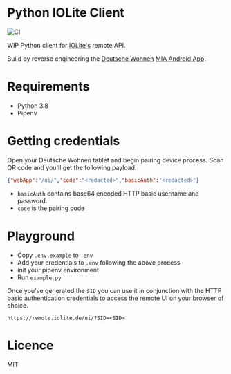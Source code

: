 # Python IOLite Client

![CI](https://github.com/inverse/python-iolite-client/workflows/CI/badge.svg)

WIP Python client for [IOLite's][0] remote API.

Build by reverse engineering the [Deutsche Wohnen][2] [MIA Android App][1].

# Requirements

- Python 3.8
- Pipenv

# Getting credentials

Open your Deutsche Wohnen tablet and begin pairing device process. Scan QR code and you'll get the following payload.

```json
{"webApp":"/ui/","code":"<redacted>","basicAuth":"<redacted>"}
```

- `basicAuth` contains base64 encoded HTTP basic username and password.
- `code` is the pairing code

# Playground

- Copy `.env.example` to `.env`
- Add your credentials to `.env` following the above process
- init your pipenv environment
- Run `example.py`

Once you've generated the `SID` you can use it in conjunction with the HTTP basic authentication credentials to access 
the remote UI on your browser of choice.

```
https://remote.iolite.de/ui/?SID=<SID>
```

# Licence

MIT

[0]: https://iolite.de/
[1]: https://play.google.com/store/apps/details?id=de.iolite.client.android.mia
[2]: https://deutsche-wohnen.com/